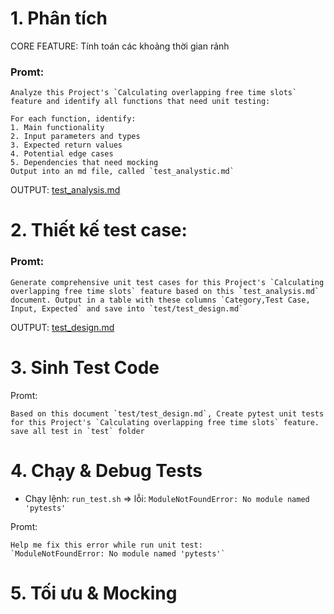 # 1. Phân tích

CORE FEATURE: Tính toán các khoảng thời gian rảnh

### Promt:
```
Analyze this Project's `Calculating overlapping free time slots` feature and identify all functions that need unit testing:

For each function, identify:
1. Main functionality
2. Input parameters and types
3. Expected return values
4. Potential edge cases
5. Dependencies that need mocking
Output into an md file, called `test_analystic.md`
```
OUTPUT: [test_analysis.md](test_analysis.md)

# 2. Thiết kế test case:

### Promt:
```
Generate comprehensive unit test cases for this Project's `Calculating overlapping free time slots` feature based on this `test_analysis.md` document. Output in a table with these columns `Category,Test Case, Input, Expected` and save into `test/test_design.md`
```
OUTPUT: [test_design.md](test_design.md)

# 3. Sinh Test Code
Promt: 
```
Based on this document `test/test_design.md`, Create pytest unit tests for this Project's `Calculating overlapping free time slots` feature. save all test in `test` folder
```

# 4. Chạy & Debug Tests
- Chạy lệnh: `run_test.sh`
=> lỗi: `ModuleNotFoundError: No module named 'pytests'`

Promt: 
```
Help me fix this error while run unit test:
`ModuleNotFoundError: No module named 'pytests'`
```

# 5. Tối ưu & Mocking

